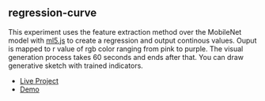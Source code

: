 ## regression-curve
This experiment uses the feature extraction method over the MobileNet model with [ml5.js](https://ml5js.org/) to create a regression and output continous values. Ouput is mapped to r value of rgb color ranging from pink to purple. The visual generation process takes 60 seconds and ends after that. You can draw generative sketch with trained indicators.


* [Live Project](https://byjoohyunpark.github.io/regression/)
* [Demo](https://vimeo.com/302913591)

